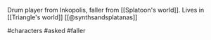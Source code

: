 Drum player from Inkopolis, faller from [[Splatoon's world]]. Lives in [[Triangle's world]] [[@synthsandsplatanas]]

#characters #asked #faller 